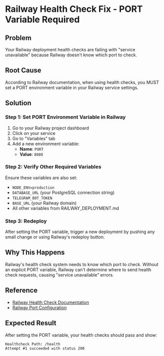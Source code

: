 # Railway Health Check Fix - PORT Variable Required

## Problem
Your Railway deployment health checks are failing with "service unavailable" because Railway doesn't know which port to check.

## Root Cause
According to Railway documentation, when using health checks, you MUST set a PORT environment variable in your Railway service settings.

## Solution

### Step 1: Set PORT Environment Variable in Railway
1. Go to your Railway project dashboard
2. Click on your service
3. Go to "Variables" tab
4. Add a new environment variable:
   - **Name**: `PORT`
   - **Value**: `8080`

### Step 2: Verify Other Required Variables
Ensure these variables are also set:
- `NODE_ENV=production`
- `DATABASE_URL` (your PostgreSQL connection string)
- `TELEGRAM_BOT_TOKEN`
- `BASE_URL` (your Railway domain)
- All other variables from RAILWAY_DEPLOYMENT.md

### Step 3: Redeploy
After setting the PORT variable, trigger a new deployment by pushing any small change or using Railway's redeploy button.

## Why This Happens
Railway's health check system needs to know which port to check. Without an explicit PORT variable, Railway can't determine where to send health check requests, causing "service unavailable" errors.

## Reference
- [Railway Health Check Documentation](https://docs.railway.com/guides/healthchecks)
- [Railway Port Configuration](https://docs.railway.com/guides/public-networking#port-variable)

## Expected Result
After setting the PORT variable, your health checks should pass and show:
```
Healthcheck Path: /health
Attempt #1 succeeded with status 200
```